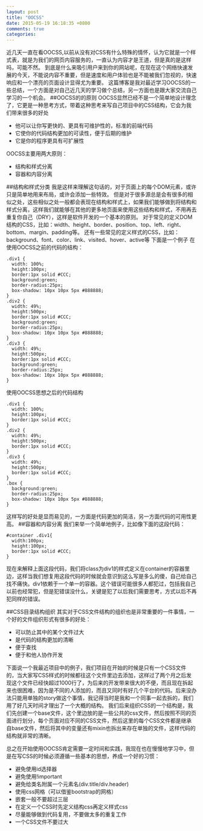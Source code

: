 ```yaml
---
layout: post
title: "OOCSS"
date: 2015-05-19 16:18:35 +0800
comments: true
categories: 
---
```

近几天一直在看OOCSS,以前从没有对CSS有什么特殊的情怀，认为它就是一个样式表，就是为我们的网页内容服务的，一直认为内容才是王道，但是真的是这样吗，可能不然。
到底是什么来吸引用户来到你的网站呢，在现在这个网络快速发展的今天，不能说内容不重要，但是速度和用户体验也是不能被我们忽视的，快速响应和一个漂亮的页面设计显得尤为重要。
这篇博客是我对最近学习OOCSS的一些总结，一个方面是对自己近几天的学习做个总结，另一方面也是跟大家交流自己学习的一个机会。
##OOCSS的的原则
OOCSS显然已经不是一个简单地设计理念了，它更是一种思考方式，带着这种思考来写自己项目中的CSS结构，它会为我们带来很多的好处

* 他可以让你写更快的、更具有可维护性的，标准的前端代码
* 它使你的代码结构更加的可读性，便于后期的维护
* 它是你的程序更具有可扩展性


OOCSS主要用两大原则：

* 结构和样式分离
* 容器和内容分离

##结构和样式分类
我是这样来理解这句话的，对于页面上的每个DOM元素，或许只是简单地用来布局，或许会添加一些特效。
但是对于很多源总是会有很多的相似之处，这些相似之处一般都会表现在结构和样式上，如果我们能够做到将结构和样式分离，这样我们就能够在其他的更多地页面来使用这些结构和样式，不用再去重复你自己（DRY），这样是软件开发的一个基本的原则。
对于常见的定义DOM结构的CSS，比如：width、height、border、position、top、left、right、bottom、margin、padding等。
还有一些常见的定义样式的CSS，比如：background、font、color、link、visited、hover、active等
下面是一个例子
在使用OOCSS之前的代码的结构：

```
.div1 {
  width: 100%;
  height:100px;
  border:1px solid #CCC;
  background:green;
  border-radius:25px;
  box-shadow: 10px 10px 5px #888888;
}
.div2 {
  width: 49%;
  height:500px;
  border:1px solid #CCC;
  background:green;
  border-radius:25px;
  box-shadow: 10px 10px 5px #888888;
}
.div3 {
  width: 49%;
  height:500px;
  border:1px solid #CCC;
  background:green;
  border-radius:25px;
  box-shadow: 10px 10px 5px #888888;
}
```
使用OOCSS思想之后的代码结构

```
.div1 {
  width: 100%;
  height:100px;
  border:1px solid #CCC;
}
.div2 {
  width: 49%;
  height:500px;
  border:1px solid #CCC;
}
.div3 {
  width: 49%;
  height:500px;
  border:1px solid #CCC;
}
.box {
  background:green;
  border-radius:25px;
  box-shadow: 10px 10px 5px #888888;
}
```
这样写的好处是显而易见的，一方面是代码更加的简洁，另一方面代码的可用性更高。
##容器和内容分离
我们来举一个简单地例子，比如像下面的这段代码：

```
#container .div1{
  width:100px;
  height:100px;
  border:1px solid #CCC;
}
```
现在来解释上面这段代码，我们将class为div1的样式定义在container的容器里边，这样当我们想复用这段代码的时候就会意识到这么写是多么的傻，自己给自己找不痛快。div1依赖于一个单一的容器。这个错误可能很多人都犯过，包括我自己以前也经常犯，但是犯错误没什么，关键是犯了以后我们需要思考，方式以后不再犯同样的错误。

##CSS目录结构组织
其实对于CSS文件结构的组织也是非常重要的一件事情，一个好的文件组织形式有很多的好处：

* 可以防止其中的某个文件过大
* 是代码的结构更加的清晰
* 便于查找
* 便于和他人协作开发

下面说一个我最近项目中的例子，我们项目在开始的时候是只有一个CSS文件的，当大家写CSS样式的时候都往这个文件里边去添加，这样过了两个月之后发现这个文件已经快超过1000行了，为后来的开发带来很大的不便，而且现在拆起来也很困难，因为是不同的人添加的，而且又同时有好几个平台的代码。后来没办法只能用单独的story做这个事情，我记得当时是我和一个同事一起去拆的，我们用了好几天时间才理出了一个大概的结构。
我们后来组织CSS的一个结构是，我们先创建一个base文件，这个里边放的是一些公共的css文件，然后按照不同的页面进行划分，每个页面对应不同的CSS文件，然后这里的每个CSS文件都是继承自base文件，然后将其中的变量还有mixin也拆出来存在单独的文件，这样代码的结构就非常的清晰。

总之在开始使用OOCSS肯定需要一定时间和实践，我现在也在慢慢地学习中，但是在写CSS的时候必须遵循一些基本的思想，养成一个好的习惯：

* 避免使用id选择器
* 避免使用!important
* 避免给类名附属一个元素名(div.title/div.header)
* 使用css网格（可以借鉴bootstrap的网格）
* 嵌套一般不要超过三层
* 在定义一个CSS时先定义结构css再定义样式css
* 尽量能够做到代码复用，不要做太多的重复工作
* 一个CSS文件不要过大




